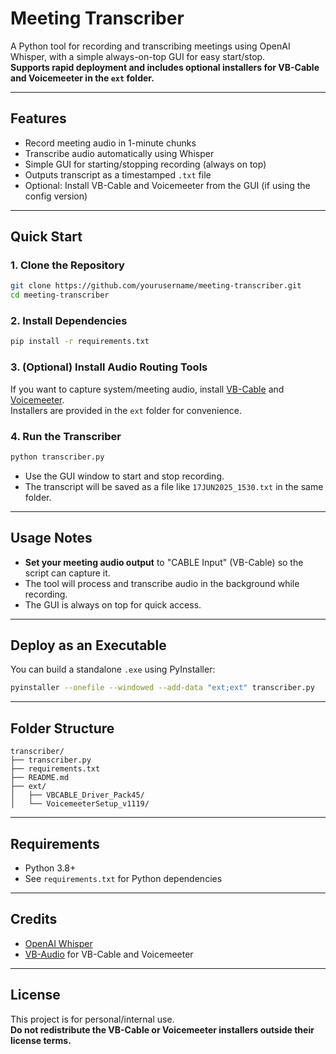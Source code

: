 # Meeting Transcriber
A Python tool for recording and transcribing meetings using OpenAI Whisper, with a simple always-on-top GUI for easy start/stop.  
**Supports rapid deployment and includes optional installers for VB-Cable and Voicemeeter in the `ext` folder.**

---

## Features
- Record meeting audio in 1-minute chunks
- Transcribe audio automatically using Whisper
- Simple GUI for starting/stopping recording (always on top)
- Outputs transcript as a timestamped `.txt` file
- Optional: Install VB-Cable and Voicemeeter from the GUI (if using the config version)

---

## Quick Start

### 1. Clone the Repository
```sh
git clone https://github.com/yourusername/meeting-transcriber.git
cd meeting-transcriber
```

### 2. Install Dependencies
```sh
pip install -r requirements.txt
```

### 3. (Optional) Install Audio Routing Tools
If you want to capture system/meeting audio, install [VB-Cable](https://vb-audio.com/Cable/) and [Voicemeeter](https://vb-audio.com/Voicemeeter/).  
Installers are provided in the `ext` folder for convenience.

### 4. Run the Transcriber
```sh
python transcriber.py
```
- Use the GUI window to start and stop recording.  
- The transcript will be saved as a file like `17JUN2025_1530.txt` in the same folder.

---

## Usage Notes
- **Set your meeting audio output** to "CABLE Input" (VB-Cable) so the script can capture it.  
- The tool will process and transcribe audio in the background while recording.  
- The GUI is always on top for quick access.

---

## Deploy as an Executable
You can build a standalone `.exe` using PyInstaller:
```sh
pyinstaller --onefile --windowed --add-data "ext;ext" transcriber.py
```

---

## Folder Structure
```
transcriber/
├── transcriber.py
├── requirements.txt
├── README.md
├── ext/
│   ├── VBCABLE_Driver_Pack45/
│   └── VoicemeeterSetup_v1119/
```

---

## Requirements
- Python 3.8+  
- See `requirements.txt` for Python dependencies

---

## Credits
- [OpenAI Whisper](https://github.com/openai/whisper)  
- [VB-Audio](https://vb-audio.com/) for VB-Cable and Voicemeeter

---

## License
This project is for personal/internal use.  
**Do not redistribute the VB-Cable or Voicemeeter installers outside their license terms.**